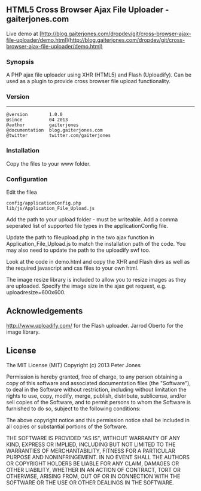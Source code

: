 ## HTML5 Cross Browser Ajax File Uploader - gaiterjones.com

Live demo at [http://blog.gaiterjones.com/dropdev/git/cross-browser-ajax-file-uploader/demo.html](http://blog.gaiterjones.com/dropdev/git/cross-browser-ajax-file-uploader/demo.html)

### Synopsis
A PHP ajax file uploader using XHR (HTML5) and Flash (Uploadify). Can be used as a plugin to provide cross browser file upload functionality.

### Version
***
	@version		1.0.0
	@since			04 2013
	@author			gaiterjones
	@documentation	blog.gaiterjones.com
	@twitter		twitter.com/gaiterjones
	
### Installation

Copy the files to your www folder.

### Configuration

Edit the filea

	config/applicationConfig.php
	lib/js/Application_File_Upload.js
	

Add the path to your upload folder - must be writeable. Add a comma seperated list of supported file types in the applicationConfig file.

Update the path to fileupload.php in the two ajax function in Application_File_Upload.js to match the installation path of the code. You may also need to update the path to the uploadify swf too.

Look at the code in demo.html and copy the XHR and Flash divs as well as the required javascript and css files to your own html.

The image resize library is included to allow you to resize images as they are uploaded. Specify the image size in the ajax get request, e.g. uploadresize=600x600.


## Acknowledgements
http://www.uploadify.com/ for the Flash uploader.
Jarrod Oberto for the image library.

## License

The MIT License (MIT)
Copyright (c) 2013 Peter Jones

Permission is hereby granted, free of charge, to any person obtaining a copy of this software and associated documentation files (the "Software"), to deal in the Software without restriction, including without limitation the rights to use, copy, modify, merge, publish, distribute, sublicense, and/or sell copies of the Software, and to permit persons to whom the Software is furnished to do so, subject to the following conditions:

The above copyright notice and this permission notice shall be included in all copies or substantial portions of the Software.

THE SOFTWARE IS PROVIDED "AS IS", WITHOUT WARRANTY OF ANY KIND, EXPRESS OR IMPLIED, INCLUDING BUT NOT LIMITED TO THE WARRANTIES OF MERCHANTABILITY, FITNESS FOR A PARTICULAR PURPOSE AND NONINFRINGEMENT. IN NO EVENT SHALL THE AUTHORS OR COPYRIGHT HOLDERS BE LIABLE FOR ANY CLAIM, DAMAGES OR OTHER LIABILITY, WHETHER IN AN ACTION OF CONTRACT, TORT OR OTHERWISE, ARISING FROM, OUT OF OR IN CONNECTION WITH THE SOFTWARE OR THE USE OR OTHER DEALINGS IN THE SOFTWARE.